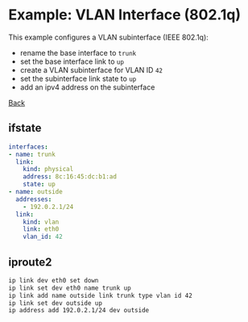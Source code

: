 # Example: VLAN Interface (802.1q)

This example configures a VLAN subinterface (IEEE 802.1q):
- rename the base interface to `trunk`
- set the base interface link to `up`
- create a VLAN subinterface for VLAN ID `42`
- set the subinterface link state to `up`
- add an ipv4 address on the subinterface

[Back](../examples.md)


## ifstate

```yaml
interfaces:
- name: trunk
  link:
    kind: physical
    address: 8c:16:45:dc:b1:ad
    state: up
- name: outside
  addresses:
    - 192.0.2.1/24
  link:
    kind: vlan
    link: eth0
    vlan_id: 42
```


## iproute2

```bash
ip link dev eth0 set down
ip link set dev eth0 name trunk up
ip link add name outside link trunk type vlan id 42
ip link set dev outside up
ip address add 192.0.2.1/24 dev outside
```
